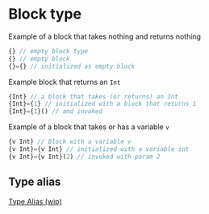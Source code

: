 # Block type 

Example of a block that takes nothing and returns nothing

```js
{} // empty block type
{} // empty block 
{}={} // initialized as empty block 
```

Example block that returns an `Int`

```javascript
{Int} // a block that takes (or returns) an Int 
{Int}={1} // initialized with a block that returns 1
{Int}={1}() // and invoked
```

Example of a block that takes or has a variable `v`

```javascript
{v Int} // Block with a variable v 
{v Int}={v Int} // initialized with a variable int 
{v Int}={v Int}(2) // invoked with param 2
```

## Type alias

[Type Alias (wip)](Type%20Alias%20(wip).md)

